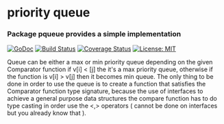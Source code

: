 # priority queue

### Package pqueue provides a simple implementation

[![GoDoc](https://godoc.org/github.com/menefotto/priority_queue?status.svg)](https://godoc.org/github.com/menefotto/priority_queue)
[![Build Status](https://travis-ci.org/menefotto/priority_queue.svg?branch=master)](https://travis-ci.org/menefotto/priority_queue)
[![Coverage Status](https://coveralls.io/repos/github/menefotto/priority_queue/badge.svg?branch=master)](https://coveralls.io/github/menefotto/priority_queue?branch=master)
[![License: MIT](https://img.shields.io/badge/License-MIT-yellow.svg)](https://opensource.org/licenses/MIT)


Queue can be either a max or min priority queue depending on the given Comparator function if v[i] < [j] the it's a max priority queue, otherwise if the function is
v[i] > v[j] then it becomes min queue. 
The only thing to be done in order to use the queue is to create a function that satisfies the Comparator function type signature, because the use of interfaces to
achieve a general purpose data structures the compare function has to do type casting in order use the <,> operators ( cannot be done on interfaces but you already know that ).